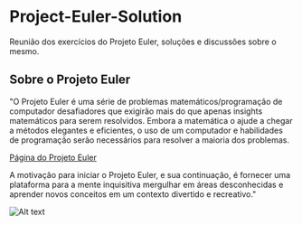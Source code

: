 # Project-Euler-Solution
Reunião dos exercícios do Projeto Euler, soluções e discussões sobre o mesmo. 

## Sobre o Projeto Euler 
"O Projeto Euler é uma série de problemas matemáticos/programação de computador desafiadores que exigirão mais do que apenas insights matemáticos para serem resolvidos. Embora a matemática o ajude a chegar a métodos elegantes e eficientes, o uso de um computador e habilidades de programação serão necessários para resolver a maioria dos problemas.

[Página do Projeto Euler](https://projecteuler.net/)

A motivação para iniciar o Projeto Euler, e sua continuação, é fornecer uma plataforma para a mente inquisitiva mergulhar em áreas desconhecidas e aprender novos conceitos em um contexto divertido e recreativo."

![Alt text](https://projecteuler.net/images/clipart/euler_portrait.png "Matematico Euler")

